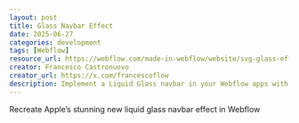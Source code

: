 ```yaml
---
layout: post
title: Glass Navbar Effect
date: 2025-06-27
categories: development
tags: [Webflow]
resource_url: https://webflow.com/made-in-webflow/website/svg-glass-effect
creator: Francesco Castronuovo
creator_url: https://x.com/francescoflow
description: Implement a Liquid Glass navbar in your Webflow apps with Glass Navbar Effect
---
```


Recreate Apple’s stunning new liquid glass navbar effect in Webflow
